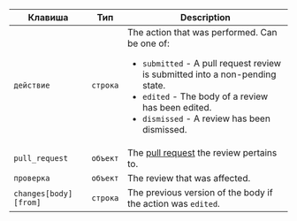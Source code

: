 | Клавиша               | Тип      | Description                                                            |
| --------------------- | -------- | ---------------------------------------------------------------------- |
| `действие`            | `строка` | The action that was performed. Can be one of:<ul><li>`submitted` - A pull request review is submitted into a non-pending state.</li><li>`edited` - The body of a review has been edited.</li><li>`dismissed` - A review has been dismissed.</li></ul> |
| `pull_request`        | `объект` | The [pull request](/v3/pulls/) the review pertains to.                 |
| `проверка`            | `объект` | The review that was affected.                                          |
| `changes[body][from]` | `строка` | The previous version of the body if the action was `edited`.           |
